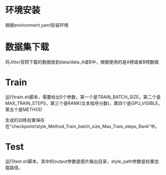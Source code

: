 # 环境安装
根据environment.yaml安装环境

# 数据集下载
将Jittor官网下载的数据放到data/data_A或B中，根据使用的是A榜或者B榜数据

# Train
运行train.sh脚本，需要给出5个参数，第一个是TRAIN_BATCH_SIZE，第二个是MAX_TRAIN_STEPS，第三个是RANK(文本指导分数)，第四个是GPU_VISIBLE，第五个是METHOD

生成的训练权重保存在"checkpoint/style_Method_Train_batch_size_Max_Train_steps_Rank"中。

# Test
运行test.sh脚本。其中的output参数是图片输出目录，style_path参数是权重加载路径。
